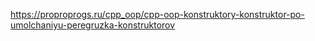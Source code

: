 https://proproprogs.ru/cpp_oop/cpp-oop-konstruktory-konstruktor-po-umolchaniyu-peregruzka-konstruktorov